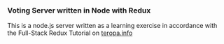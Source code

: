 ### Voting Server written in Node with Redux
This is a node.js server written as a learning exercise in accordance with the Full-Stack Redux Tutorial on [teropa.info](http://teropa.info/blog/2015/09/10/full-stack-redux-tutorial.html)
